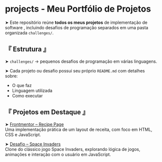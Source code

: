 # projects - Meu Portfólio de Projetos 

➤ Este repositório reúne **todos os meus projetos** de implementação de software , incluindo desafios de programação separados em uma pasta organizada `challenges/`.


## 『 Estrutura 』

➤ `challenges/` → pequenos desafios de programação em várias linguagens.

➤ Cada projeto ou desafio possui seu próprio `README.md` com detalhes sobre:
- O que faz
- Linguagem utilizada
- Como executar

## 『 Projetos em Destaque 』

➤ [Frontmentor – Recipe Page](https://github.com/Luanpierote/projects/tree/main/challenges/javascript/Frontmentor/recipe-page-main)  
Uma implementação prática de um layout de receita, com foco em HTML, CSS e JavaScript.

➤ [Desafio – Space Invaders](https://github.com/Luanpierote/projects/tree/main/challenges/javascript/desafio-02-SpaceInvaders)  
Clone do clássico jogo Space Invaders, explorando lógica de jogos, animações e interação com o usuário em JavaScript.
